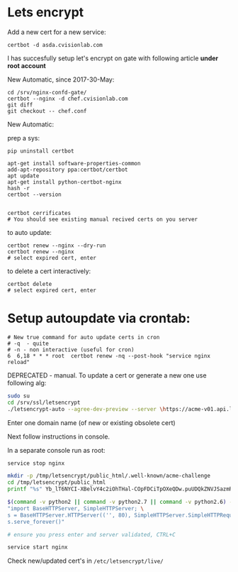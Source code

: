 Lets encrypt
===========

Add a new cert for a new service:

```
certbot -d asda.cvisionlab.com
```


I has succesfully setup let's encrypt on gate with following article **under root account**

New Automatic, since 2017-30-May:

```
cd /srv/nginx-confd-gate/
certbot --nginx -d chef.cvisionlab.com
git diff
git checkout -- chef.conf
```

New Automatic:

prep a sys:
```
pip uninstall certbot

apt-get install software-properties-common
add-apt-repository ppa:certbot/certbot
apt update
apt-get install python-certbot-nginx
hash -r
certbot --version


certbot cerrificates
# You should see existing manual recived certs on you server
```

to auto update:

```
certbot renew --nginx --dry-run
certbot renew --nginx
# select expired cert, enter
```

to delete a cert interactively:

```
certbot delete
# select expired cert, enter
```
# Setup autoupdate via crontab:

```
# New true command for auto update certs in cron
# -q  - quite
# -n - non interactive (useful for cron)
6  6,18 * * * root  certbot renew -nq --post-hook "service nginx reload"
```


DEPRECATED - manual. To update a cert or generate a new one use following alg:

```bash
sudo su
cd /srv/ssl/letsencrypt
./letsencrypt-auto --agree-dev-preview --server \https://acme-v01.api.letsencrypt.org/directory -a manual auth
```

Enter one domain name (of new or existing obsolete cert)

Next follow instructions in console.

In a separate console run as root:

```bash
service stop nginx

mkdir -p /tmp/letsencrypt/public_html/.well-known/acme-challenge
cd /tmp/letsencrypt/public_html
printf "%s" Yb_lT6NYCI-XBelvY4c2iOhTHal-COpFDCiTpOXeQDw.puUDQkZNVJSazmRRopayEg7UtrzPSudZPKspaAVXcvk > .well-known/acme-challenge/Yb_lT6NYCI-XBelvY4c2iOhTHal-COpFDCiTpOXeQDw

$(command -v python2 || command -v python2.7 || command -v python2.6) -c \
"import BaseHTTPServer, SimpleHTTPServer; \
s = BaseHTTPServer.HTTPServer(('', 80), SimpleHTTPServer.SimpleHTTPRequestHandler); \
s.serve_forever()"

# ensure you press enter and server validated, CTRL+C

service start nginx
```

Check new/updated cert's in ```/etc/letsencrypt/live/```
